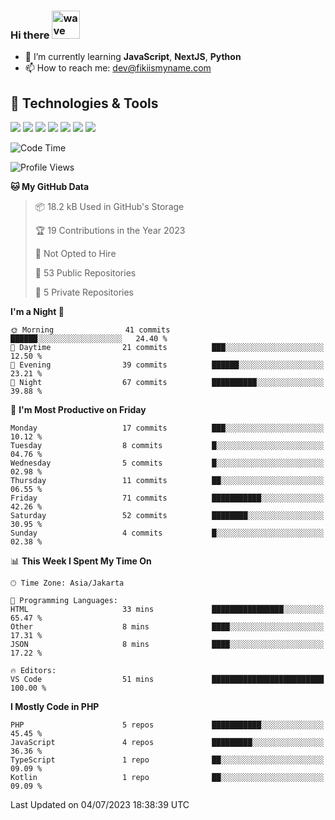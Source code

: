 ### Hi there <img src="https://i.ibb.co/q0Hx1KK/wave.gif" alt="wave" width="45px">

- 🌱 I’m currently learning **JavaScript**, **NextJS**, **Python**
- 📫 How to reach me: dev@fikiismyname.com

## 🔧 Technologies & Tools

![](https://img.shields.io/badge/OS-Linux-informational?style=flat&logo=linux&logoColor=white&color=2bbc8a)
![](https://img.shields.io/badge/OS-Windows-informational?style=flat&logo=windows&logoColor=white&color=2bbc8a)
![](https://img.shields.io/badge/OS-Android-informational?style=flat&logo=android&logoColor=white&color=2bbc8a)
![](https://img.shields.io/badge/Code-JavaScript-informational?style=flat&logo=javascript&logoColor=white&color=2bbc8a)
![](https://img.shields.io/badge/Code-Python-informational?style=flat&logo=python&logoColor=white&color=2bbc8a)
![](https://img.shields.io/badge/Code-Next-informational?style=flat&logo=next.js&logoColor=white&color=2bbc8a)
![](https://img.shields.io/badge/Shell-Bash-informational?style=flat&logo=gnu-bash&logoColor=white&color=2bbc8a)

<!--START_SECTION:waka-->
![Code Time](http://img.shields.io/badge/Code%20Time-129%20hrs%2053%20mins-blue)

![Profile Views](http://img.shields.io/badge/Profile%20Views-0-blue)

**🐱 My GitHub Data** 

> 📦 18.2 kB Used in GitHub's Storage 
 > 
> 🏆 19 Contributions in the Year 2023
 > 
> 🚫 Not Opted to Hire
 > 
> 📜 53 Public Repositories 
 > 
> 🔑 5 Private Repositories 
 > 
**I'm a Night 🦉** 

```text
🌞 Morning                41 commits          ██████░░░░░░░░░░░░░░░░░░░   24.40 % 
🌆 Daytime                21 commits          ███░░░░░░░░░░░░░░░░░░░░░░   12.50 % 
🌃 Evening                39 commits          ██████░░░░░░░░░░░░░░░░░░░   23.21 % 
🌙 Night                  67 commits          ██████████░░░░░░░░░░░░░░░   39.88 % 
```
📅 **I'm Most Productive on Friday** 

```text
Monday                   17 commits          ███░░░░░░░░░░░░░░░░░░░░░░   10.12 % 
Tuesday                  8 commits           █░░░░░░░░░░░░░░░░░░░░░░░░   04.76 % 
Wednesday                5 commits           █░░░░░░░░░░░░░░░░░░░░░░░░   02.98 % 
Thursday                 11 commits          ██░░░░░░░░░░░░░░░░░░░░░░░   06.55 % 
Friday                   71 commits          ███████████░░░░░░░░░░░░░░   42.26 % 
Saturday                 52 commits          ████████░░░░░░░░░░░░░░░░░   30.95 % 
Sunday                   4 commits           █░░░░░░░░░░░░░░░░░░░░░░░░   02.38 % 
```


📊 **This Week I Spent My Time On** 

```text
🕑︎ Time Zone: Asia/Jakarta

💬 Programming Languages: 
HTML                     33 mins             ████████████████░░░░░░░░░   65.47 % 
Other                    8 mins              ████░░░░░░░░░░░░░░░░░░░░░   17.31 % 
JSON                     8 mins              ████░░░░░░░░░░░░░░░░░░░░░   17.22 % 

🔥 Editors: 
VS Code                  51 mins             █████████████████████████   100.00 % 
```

**I Mostly Code in PHP** 

```text
PHP                      5 repos             ███████████░░░░░░░░░░░░░░   45.45 % 
JavaScript               4 repos             █████████░░░░░░░░░░░░░░░░   36.36 % 
TypeScript               1 repo              ██░░░░░░░░░░░░░░░░░░░░░░░   09.09 % 
Kotlin                   1 repo              ██░░░░░░░░░░░░░░░░░░░░░░░   09.09 % 
```




 Last Updated on 04/07/2023 18:38:39 UTC
<!--END_SECTION:waka-->
